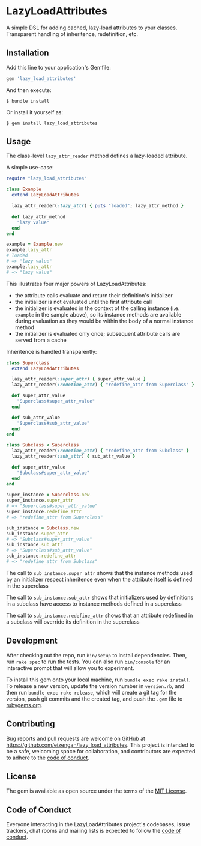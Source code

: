 # LazyLoadAttributes

A simple DSL for adding cached, lazy-load attributes to your classes. Transparent handling of inheritence, redefinition, etc.

## Installation

Add this line to your application's Gemfile:

```ruby
gem 'lazy_load_attributes'
```

And then execute:

    $ bundle install

Or install it yourself as:

    $ gem install lazy_load_attributes

## Usage

The class-level `lazy_attr_reader` method defines a lazy-loaded attribute.

A simple use-case:

```ruby
require "lazy_load_attributes"

class Example
  extend LazyLoadAttributes

  lazy_attr_reader(:lazy_attr) { puts "loaded"; lazy_attr_method }

  def lazy_attr_method
    "lazy value"
  end
end

example = Example.new
example.lazy_attr
# loaded
# => "lazy value"
example.lazy_attr
# => "lazy value"
```

This illustrates four major powers of LazyLoadAttributes:

- the attribute calls evaluate and return their definition's initializer
- the initializer is not evaluated until the first attribute call
- the initializer is evaluated in the context of the calling instance (i.e. `example` in the sample above), so its instance methods are available during evaluation as they would be within the body of a normal instance method
- the initializer is evaluated only once; subsequent attribute calls are served from a cache

Inheritence is handled transparently:

```ruby
class Superclass
  extend LazyLoadAttributes

  lazy_attr_reader(:super_attr) { super_attr_value }
  lazy_attr_reader(:redefine_attr) { "redefine_attr from Superclass" }

  def super_attr_value
    "Superclass#super_attr_value"
  end

  def sub_attr_value
    "Superclass#sub_attr_value"
  end
end

class Subclass < Superclass
  lazy_attr_reader(:redefine_attr) { "redefine_attr from Subclass" }
  lazy_attr_reader(:sub_attr) { sub_attr_value }

  def super_attr_value
    "Subclass#super_attr_value"
  end
end

super_instance = Superclass.new
super_instance.super_attr
# => "Superclass#super_attr_value"
super_instance.redefine_attr
# => "redefine_attr from Superclass"

sub_instance = Subclass.new
sub_instance.super_attr
# => "Subclass#super_attr_value"
sub_instance.sub_attr
# => "Superclass#sub_attr_value"
sub_instance.redefine_attr
# => "redefine_attr from Subclass"
```

The call to `sub_instance.super_attr` shows that the instance methods used by an initializer respect inheritence even when the attribute itself is defined in the superclass

The call to `sub_instance.sub_attr` shows that initializers used by definitions in a subclass have access to instance methods defined in a superclass

The call to `sub_instance.redefine_attr` shows that an attribute redefined in a subclass will override its definition in the superclass

## Development

After checking out the repo, run `bin/setup` to install dependencies. Then, run `rake spec` to run the tests. You can also run `bin/console` for an interactive prompt that will allow you to experiment.

To install this gem onto your local machine, run `bundle exec rake install`. To release a new version, update the version number in `version.rb`, and then run `bundle exec rake release`, which will create a git tag for the version, push git commits and the created tag, and push the `.gem` file to [rubygems.org](https://rubygems.org).

## Contributing

Bug reports and pull requests are welcome on GitHub at https://github.com/eizengan/lazy_load_attributes. This project is intended to be a safe, welcoming space for collaboration, and contributors are expected to adhere to the [code of conduct](https://github.com/eizengan/lazy_load_attributes/blob/main/CODE_OF_CONDUCT.md).

## License

The gem is available as open source under the terms of the [MIT License](https://opensource.org/licenses/MIT).

## Code of Conduct

Everyone interacting in the LazyLoadAttributes project's codebases, issue trackers, chat rooms and mailing lists is expected to follow the [code of conduct](https://github.com/eizengan/lazy_load_attributes/blob/main/CODE_OF_CONDUCT.md).
